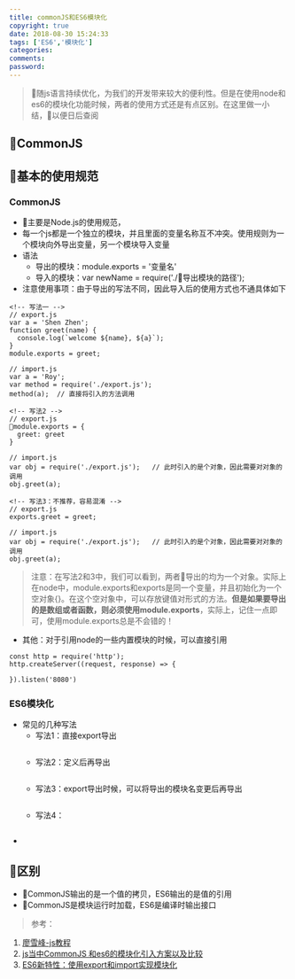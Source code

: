 ```yaml
---
title: commonJS和ES6模块化
copyright: true
date: 2018-08-30 15:24:33
tags: ['ES6','模块化']
categories: 
comments:
password:
---
```

> 随js语言持续优化，为我们的开发带来较大的便利性。但是在使用node和es6的模块化功能时候，两者的使用方式还是有点区别。在这里做一小结，以便日后查阅
## CommonJS

## 基本的使用规范
### CommonJS
- 主要是Node.js的使用规范，
- 每一个js都是一个独立的模块，并且里面的变量名称互不冲突。使用规则为一个模块向外导出变量，另一个模块导入变量
- 语法
  - 导出的模块：module.exports = '变量名'
  - 导入的模块：var newName = require('./导出模块的路径');
- 注意使用事项：由于导出的写法不同，因此导入后的使用方式也不通具体如下
```
<!-- 写法一 -->
// export.js
var a = 'Shen Zhen';
function greet(name) {
  console.log(`welcome ${name}, ${a}`);
}
module.exports = greet;

// import.js
var a = 'Roy';
var method = require('./export.js');
method(a);  // 直接将引入的方法调用

<!-- 写法2 -->
// export.js
module.exports = {
  greet: greet
}

// import.js
var obj = require('./export.js');   // 此时引入的是个对象，因此需要对对象的调用
obj.greet(a);

<!-- 写法3：不推荐，容易混淆 -->
// export.js
exports.greet = greet;

// import.js
var obj = require('./export.js');   // 此时引入的是个对象，因此需要对对象的调用
obj.greet(a);
```
> 注意：在写法2和3中，我们可以看到，两者导出的均为一个对象。实际上在node中，module.exports和exports是同一个变量，并且初始化为一个空对象{}。在这个空对象中，可以存放键值对形式的方法。**但是如果要导出的是数组或者函数，则必须使用module.exports**，实际上，记住一点即可，使用module.exports总是不会错的！

- 其他：对于引用node的一些内置模块的时候，可以直接引用
```code
const http = require('http');
http.createServer((request, response) => {

}).listen('8080')
```

### ES6模块化
- 常见的几种写法
  - 写法1：直接export导出
  ```js

  ```
  - 写法2：定义后再导出
  ```js

  ```
  - 写法3：export导出时候，可以将导出的模块名变更后再导出
  ```js
  ```
  - 写法4：
  ```js
  ```
-  

## 区别
- CommonJS输出的是一个值的拷贝，ES6输出的是值的引用
- CommonJS是模块运行时加载，ES6是编译时输出接口


> 参考：
1. [廖雪峰-js教程](https://www.liaoxuefeng.com/wiki/001434446689867b27157e896e74d51a89c25cc8b43bdb3000/001434502419592fd80bbb0613a42118ccab9435af408fd000)
2. [js当中CommonJS 和es6的模块化引入方案以及比较](https://blog.csdn.net/jackTesla/article/details/80796936)
3. [ES6新特性：使用export和import实现模块化](https://www.cnblogs.com/diligenceday/p/5503777.html)